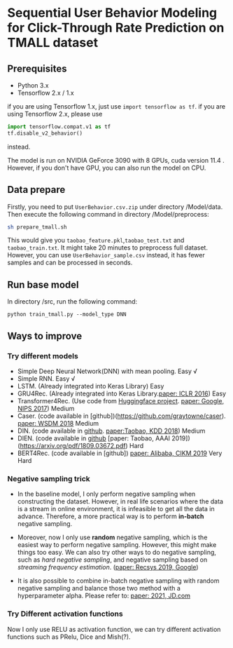 # Sequential User Behavior Modeling for Click-Through Rate Prediction on TMALL dataset

## Prerequisites
- Python 3.x
- Tensorflow 2.x / 1.x

if you are using Tensorflow 1.x, just use `import tensorflow as tf`. if you are using Tensorflow 2.x, please use 
```py
import tensorflow.compat.v1 as tf
tf.disable_v2_behavior()
``` 
instead.  

The model is run on NVIDIA GeForce 3090 with 8 GPUs, cuda version 11.4 . However, if you don't have GPU, you can also run the model on CPU. 

## Data prepare
Firstly, you need to put `UserBehavior.csv.zip` under directory /Model/data.
Then execute the following command in directory /Model/preprocess:
```sh
sh prepare_tmall.sh
```
 This would give you `taobao_feature.pkl`,`taobao_test.txt` and `taobao_train.txt`. 
It might take 20 minutes to preprocess full dataset. However, you can use `UserBehavior_sample.csv` instead, it has fewer samples and can be processed in seconds. 

## Run base model
In directory /src, run the following command:
```
python train_tmall.py --model_type DNN
```

## Ways to improve

### Try different models
- Simple Deep Neural Network(DNN) with mean pooling. Easy √
- Simple RNN. Easy √
- LSTM. (Already integrated into Keras Library) Easy
- GRU4Rec. (Already integrated into Keras Library.[paper: ICLR 2016](https://arxiv.org/pdf/1511.06939.pdf)) Easy
- Transformer4Rec. (Use code from [Huggingface project](https://github.com/huggingface/transformers). [paper: Google, NIPS 2017](https://arxiv.org/pdf/1706.03762.pdf)) Medium 
- Caser. (code available in [github])(https://github.com/graytowne/caser). [paper: WSDM 2018](https://arxiv.org/pdf/1809.07426.pdf) Medium
- DIN. (code available in [github](https://github.com/zhougr1993/DeepInterestNetwork). [paper:Taobao, KDD 2018](https://arxiv.org/pdf/1706.06978.pdf)) Medium
- DIEN. (code available in [github](https://github.com/mouna99/dien) [paper: Taobao, AAAI 2019])(https://arxiv.org/pdf/1809.03672.pdf) Hard
- BERT4Rec. (code available in [github]) [paper: Alibaba, CIKM 2019](https://arxiv.org/abs/1904.06690)
Very Hard


### Negative sampling trick
- In the baseline model, I only perform negative sampling when constructing the dataset. However, in real life scenarios where the data is a stream in online environment, it is infeasible to get all the data in advance. Therefore, a more practical way is to perform **in-batch** negative sampling. 

- Moreover, now I only use **random** negative sampling, which is the easiest way to perform negative sampling. However, this might make things too easy. We can also try other ways to do negative sampling, such as *hard negative sampling*, and negative sampling based on *streaming frequency estimation*. ([paper: Recsys 2019, Google](https://research.google/pubs/pub48840/))

- It is also possible to combine in-batch negative sampling with random negative sampling and balance those two method with a hyperparameter alpha. Please refer to: [paper: 2021, JD.com](https://arxiv.org/pdf/2006.02282.pdf)

### Try Different activation functions

Now I only use RELU as activation function, we can try different activation functions such as PRelu, Dice and Mish(?). 




